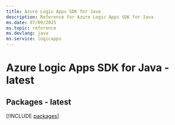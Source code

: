 ```yaml
---
title: Azure Logic Apps SDK for Java
description: Reference for Azure Logic Apps SDK for Java
ms.date: 07/09/2025
ms.topic: reference
ms.devlang: java
ms.service: logicapps
---
```

# Azure Logic Apps SDK for Java - latest
## Packages - latest
[!INCLUDE [packages](logic-apps-index.md)]